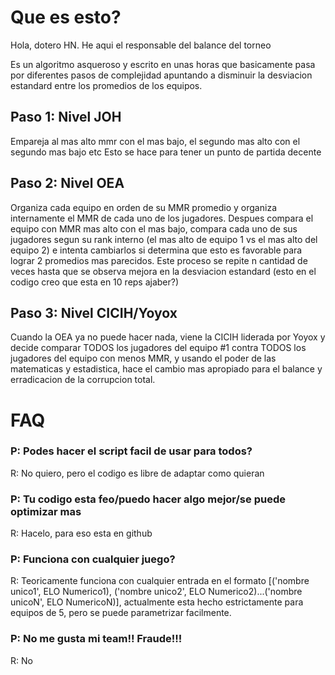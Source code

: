 <h1> Que es esto? </h1>

Hola, dotero HN. He aqui el responsable del balance del torneo

Es un algoritmo asqueroso y escrito en unas horas que basicamente pasa por diferentes pasos de complejidad apuntando 
a disminuir la desviacion estandard entre los promedios de los equipos.

<h2> Paso 1: Nivel JOH </h2>
Empareja al mas alto mmr con el mas bajo, el segundo mas alto con el segundo mas bajo etc
Esto se hace para tener un punto de partida decente

<h2> Paso 2: Nivel OEA </h2>
Organiza cada equipo en orden de su MMR promedio y organiza internamente el MMR de cada uno
de los jugadores. Despues compara el equipo con MMR mas alto con el mas bajo, compara cada uno
de sus jugadores segun su rank interno (el mas alto de equipo 1 vs el mas alto del equipo 2)
e intenta cambiarlos si determina que esto es favorable para lograr 2 promedios mas parecidos. Este
proceso se repite n cantidad de veces hasta que se observa mejora en la desviacion estandard 
(esto en el codigo creo que esta en 10 reps ajaber?)

<h2> Paso 3: Nivel CICIH/Yoyox </h2>
Cuando la OEA ya no puede hacer nada, viene la CICIH liderada por Yoyox y decide comparar
TODOS los jugadores del equipo #1 contra TODOS los jugadores del equipo con menos MMR,
y usando el poder de las matematicas y estadistica, hace el cambio mas apropiado para el
balance y erradicacion de la corrupcion total.


<h1> FAQ </h1>
<h3> P: Podes hacer el script facil de usar para todos? </h3>
R: No quiero, pero el codigo es libre de adaptar como quieran

<h3>P: Tu codigo esta feo/puedo hacer algo mejor/se puede optimizar mas</h3>
R: Hacelo, para eso esta en github

<h3>P: Funciona con cualquier juego?</h3>
R: Teoricamente funciona con cualquier entrada en el formato [('nombre unico1', ELO Numerico1), ('nombre unico2', ELO Numerico2)...('nombre unicoN', ELO NumericoN)],
actualmente esta hecho estrictamente para equipos de 5, pero se puede parametrizar facilmente.

<h3>P: No me gusta mi team!! Fraude!!!</h3>
R: No




